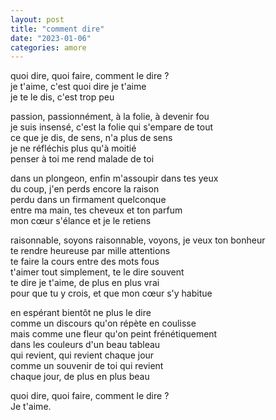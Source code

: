 ```yaml
---
layout: post
title: "comment dire"
date: "2023-01-06"
categories: amore
---
```


quoi dire, quoi faire, comment le dire ?  
je t'aime, c'est quoi dire je t'aime  
je te le dis, c'est trop peu

passion, passionnément, à la folie, à devenir fou  
je suis insensé, c'est la folie qui s'empare de tout  
ce que je dis, de sens, n'a plus de sens  
je ne réfléchis plus qu'à moitié  
penser à toi me rend malade de toi  

dans un plongeon, enfin m'assoupir dans tes yeux  
du coup, j'en perds encore la raison  
perdu dans un firmament quelconque  
entre ma main, tes cheveux et ton parfum  
mon cœur s'élance et je le retiens

raisonnable, soyons raisonnable, voyons, je veux ton bonheur  
te rendre heureuse par mille attentions  
te faire la cours entre des mots fous  
t'aimer tout simplement, te le dire souvent  
te dire je t'aime, de plus en plus vrai  
pour que tu y crois, et que mon cœur s'y habitue  

en espérant bientôt ne plus le dire  
comme un discours qu'on répète en coulisse  
mais comme une fleur qu'on peint frénétiquement  
dans les couleurs d'un beau tableau  
qui revient, qui revient chaque jour  
comme un souvenir de toi qui revient  
chaque jour, de plus en plus beau

quoi dire, quoi faire, comment le dire ?  
Je t'aime.

